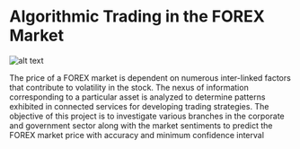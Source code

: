 # Algorithmic Trading in the FOREX Market

![alt text](https://github.com/amitpingale92/Algorithmic-Trading-in-the-FOREX-Market-/blob/master/0.Data/logo.png "Logo Title")


The price of a FOREX market is dependent on numerous inter-linked factors that contribute to volatility in the stock. 
The nexus of information corresponding to a particular asset is analyzed to determine patterns exhibited in connected services for developing trading strategies. 
The objective of this project is to investigate various branches in the corporate and government sector along with the market sentiments to predict the FOREX market price with accuracy and minimum confidence interval
